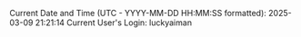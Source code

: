 Current Date and Time (UTC - YYYY-MM-DD HH:MM:SS formatted): 2025-03-09 21:21:14
Current User's Login: luckyaiman
